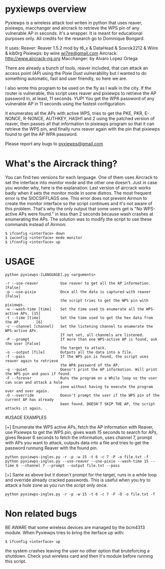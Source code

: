# pyxiewps overview

Pyxiewps is a wireless attack tool writen in python that uses reaver, pixiewps, macchanger and aircrack to retrieve the WPS pin of any vulnerable AP in seconds.
It's a wrapper.
It is meant for educational purposes only. All credits for the research go to Dominique Bongard.

It uses:
  Reaver: Reaver 1.5.2 mod by t6_x & DataHead & Soxrok2212 & Wiire & kib0rg
  Pixiewps: by wiire <wi7ire@gmail.com>
  Aircrack: http://www.aircrack-ng.org
  Macchanger: by Alvaro Lopez Ortega

There are already a bunch of tools, reaver included, that can attack an access point (AP) using the Pixie Dust vulnerability but I wanted to do something automatic, fast and user friendly, so here we are.

I also wrote this program to be used on the fly as I walk in the city. If the router is vulnerable, this script uses reaver and pixiewps to retrieve the AP password in, at least, 11 seconds. YUP! You get the WPA password of any vulnerable AP in 11 seconds using the fastest configuration.

It enumerates all the APs with active WPS, tries to get the PKE, PKR, E-NONCE, R-NONCE, AUTHKEY, HASH1 and 2 using the patched version of reaver, then passes all that information to pixiewps program so that it can retrieve the WPS pin, and finally runs reaver again with the pin that pixiewps found to get the AP WPA password.

Please report any bugs to pyxiewps@gmail.com

# What's the Aircrack thing?

You can find two versions for each language. One of them uses Aircrack to set the interface into monitor mode and the other one doesn't. Just in case you wonder why, here is the explanation: Last version of aircrack works badly when it sets the monitor mode in some distros. The most frequent error is the SIOCSIFFLAGS one. This error does not prevent Airmon to create the monitor interface so the script continues and it's not aware of this problem. That's why the only output that some users get is "No WPS-active APs were found." in less than 2 seconds because wash crashes at enumerating the APs.
The solution was to modify the script to use these commands instead of Airmon:
	
	$ ifconfig <interface> down
	$ iwconfig <interface> mode monitor
	$ ifconfig <interface> up

# USAGE
  	python pyxiewps-[LANGUAGE].py <arguments>
  	
	-r --use-reaver          Use reaver to get all the AP information.              [False]
	-p --use-pixie           Once all the data is captured with reaver              [False]
	                         the script tries to get the WPS pin with pixiewps.
	-w --wash-time [time]    Set the time used to enumerate all the WPS-active APs. [15]
	-t --time [time]         Set the time used to get the hex data from the AP.       [6]
	-c --channel [channel]   Set the listening channel to enumerate the WPS-active APs.
	                         If not set, all channels are listened.
	-P --prompt              If more than one WPS-active AP is found, ask the user [False]
	                         the target to attack.
	-o --output [file]       Outputs all the data into a file.
	-f --pass                If the WPS pin is found, the script uses reaver again to retrieve
	                         the WPA password of the AP.
	-q --quiet               Doesn't print the AP information. Will print the WPS pin and pass if found.
	-F --forever             Runs the program on a While loop so the user can scan and attack a hole
	                         zone without having to execute the program over and over again.
	-O --override            Doesn't prompt the user if the WPS pin of the current AP has already
	                         been found. DOESN'T SKIP THE AP, the script attacks it again.
	                         
#USAGE EXAMPLES

[+] Enumerate the WPS active APs, fetch the AP information with Reaver, use Pixiewps to get the WPS pin, gives wash 15 seconds to search for APs, gives Reaver 6 seconds to fetch the information, uses channel 7, prompt with APs you want to attack, outputs data into a file and tries to get the password runnung Reaver with the found pin.

	python pyxiewps-ingles.py -r -p -w 15 -t 6 -c 7 -P -o file.txt -f
	python pyxiewps-ingles.py --use-reaver --use-pixie --wash-time 15 --time 6 --channel 7 --prompt --output file.txt --pass

[+] Same as above but it doesn't prompt for the target, runs in a while loop and override already cracked passwords. This is useful when you try to attack a hole zone as you run the script only once.

	python pyxiewps-ingles.py -r -p -w 15 -t 6 -c 7 -F -O -o file.txt -f
	
# Non related bugs

BE AWARE that some wireless devices are managed by the bcm4313 module. When Pyxiewps tries to bring the iterface up with:
	
	$ ifconfig <interface> up
	
the system crashes leaving the user no other option that bruteforcing a shutdown.
Check yout wireless card and then it's module before running this script.
